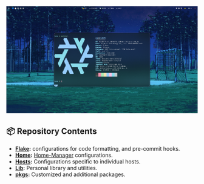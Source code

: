 <!-- markdownlint-disable MD041 MD033 MD013 -->

<div align="center">
<a href="#">
  <img src="./assets/images/2024-07-21T09:52:52,268412782+07:00.png" alt="neofetch"/>
</a>
</div>

## :package: Repository Contents

- **[Flake](./flake):** configurations for code formatting, and pre-commit hooks.
- **[Home](./home):** [Home-Manager](https://github.com/nix-community/home-manager) configurations.
- **[Hosts](./hosts):** Configurations specific to individual hosts.
- **[Lib](./lib):** Personal library and utilities.
- **[pkgs](./pkgs):** Customized and additional packages.
